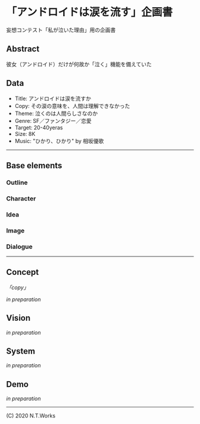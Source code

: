 # 「アンドロイドは涙を流す」企画書

妄想コンテスト「私が泣いた理由」用の企画書

## Abstract

彼女（アンドロイド）だけが何故か「泣く」機能を備えていた

## Data

- Title: アンドロイドは涙を流すか
- Copy: その涙の意味を、人間は理解できなかった
- Theme: 泣くのは人間らしさなのか
- Genre: SF／ファンタジー／恋愛
- Target: 20-40yeras
- Size: 8K
- Music: "ひかり、ひかり" by 相坂優歌

---

## Base elements

### Outline

### Character

### Idea

### Image

### Dialogue

---

## Concept

_「copy」_

_in preparation_

## Vision

_in preparation_

## System

_in preparation_

## Demo

_in preparation_

---
(C) 2020 N.T.Works
